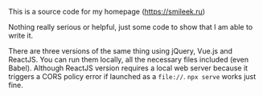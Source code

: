 This is a source code for my homepage (https://smileek.ru)

Nothing really serious or helpful, just some code to show that I am able to write it.

There are three versions of the same thing using jQuery, Vue.js and ReactJS. You can run them locally, all the necessary files included (even Babel). Although ReactJS version requires a local web server because it triggers a CORS policy error if launched as a `file://`. `npx serve` works just fine.
